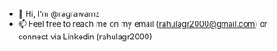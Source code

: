 - 👋 Hi, I’m @ragrawamz
- 📫 Feel free to reach me on my email (rahulagr2000@gmail.com) or connect via Linkedin (rahulagr2000)

<!---
ragrawamz/ragrawamz is a ✨ special ✨ repository because its `README.md` (this file) appears on your GitHub profile.
You can click the Preview link to take a look at your changes.
--->

